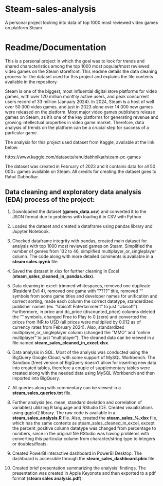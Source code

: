 # Steam-sales-analysis
A personal project looking into data of top 1000 most reviewed video games on platform Steam

# Readme/Documentation


This is a personal project in which the goal was to look for trends and shared characteristics among the top 1000 most popular/most reviewed video games on the Steam storefront. This readme details the data cleaning process for the dataset used for this project and explains the file contents available in the repository.

Steam is one of the biggest, most influential digital store platforms for video games, with over 120 million monthly active users, and peak concurrent users record of 33 million (January 2024). 
In 2024, Steam is a host of well over 50 000 video games, and just in 2023 alone over 14 000 new games were released on the platform. Most major video games publishers release games on Steam, as it’s one of the key platforms for generating revenue and growing intellectual properties in video game market. Therefore, data analysis of trends on the platform can be a crucial step for success of a particular game.

The analysis for this project used dataset from Kaggle, available at the link below:

https://www.kaggle.com/datasets/rahuldabholkar/steam-pc-games

The dataset was created in February of 2023 and it contains data for all 50 000+ games available on Steam.
All credits for creating the dataset goes to Rahul Dabholkar.


## Data cleaning and exploratory data analysis (EDA) process of the project:

1. Downloaded the dataset (**games_data.csv**) and converted it to the JSON format due to problems with loading it in CSV with Python.

2. Loaded the dataset and created a dataframe using pandas library and Jupyter Notebook.

3. Checked dataframe integrity with pandas, created main dataset for analysis with top 1000 most reviewed games on Steam. Simplified the number of genres from 132 to 46, simplified multiplayer_or_singleplayer column. The code along with more detailed comments is available in a **steam sales.ipynb** file.

4. Saved the dataset in xlsx for further cleaning in Excel (**steam_sales_cleaned_in_pandas.xlsx**).

5. Data cleaning in excel: trimmed whitespaces, removed one duplicate (Resident Evil 4), removed one game with ”????” title, removed ”” symbols from some game titles and developer names for unification and correct sorting, made each column the correct datatype,  standardized publisher names (ex. ”Ubisoft Entertainment” to just ”Ubisoft”). Furthermore, in price and dc_price (discounted_price) columns deleted the ”” symbols, changed Free to Play to 0 (zero) and converted the prices from INR to USD (all prices were multiplied by 0.012 as of currency rates from February 2024). Also, standardized multiplayer_or_singleplayer column (changed the ”MMO” and ”online multiplayer” to just ”multiplayer”). The cleaned data can be viewed in a file named **steam_sales_cleaned_in_excel.xlsx**.

6. Data analysis in SQL. Most of the analysis was conducted using the BigQuery Google Cloud, with some support of MySQL Workbench. The Sandbox (free) version of BigQuery doesn’t allow for inserting new data into created tables, therefore a couple of supplementary tables were created along with the needed data using MySQL Workbench and then imported into BigQuery.

7. All queries along with commentary can be viewed in a **steam_sales_queries.txt** file.

8. Further analysis (ex. mean, standard deviation and correlation of variables) utilizing R language and RStudio IDE. Created visualizations using ggplot2 library. The raw code is available in a **steam_sales_analysis.R** file. Also, created the **steam_sales_%.xlsx** file, which has the same contents as steam_sales_cleaned_in_excel, except the percent_positive column datatype was changed from percentage to numbers, since in the original file RStudio was having problems with converting this particular column from character/string type to integers or doubles/floats.

9. Created PowerBI interactive dashboard in PowerBI Desktop. The dashboard is accessible through the **steam_sales_dashboard.pbix** file.

10. Created brief presentation summarizing the analysis’ findings. The presentation was created in Apple Keyonote and then exported to a pdf format (**steam sales analysis.pdf**).
